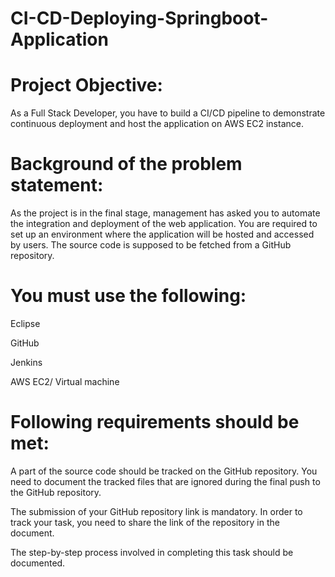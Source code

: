 # CI-CD-Deploying-Springboot-Application
# Project Objective: 

As a Full Stack Developer, you have to build a CI/CD pipeline to demonstrate continuous deployment and host the application on AWS EC2 instance.

 

# Background of the problem statement: 

As the project is in the final stage, management has asked you to automate the integration and deployment of the web application. You are required to set up an environment where the application will be hosted and accessed by users. The source code is supposed to be fetched from a GitHub repository.

 

# You must use the following: 

Eclipse

GitHub

Jenkins

AWS EC2/ Virtual machine

 

# Following requirements should be met: 

A part of the source code should be tracked on the GitHub repository. You need to document the tracked files that are ignored during the final push to the GitHub repository.

The submission of your GitHub repository link is mandatory. In order to track your task, you need to share the link of the repository in the document.

The step-by-step process involved in completing this task should be documented.
